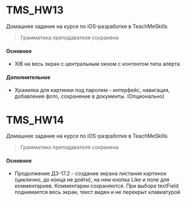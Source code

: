 # TMS_HW13
Домашнее задание на курсе по iOS-разработке в TeachMeSkills
> Грамматика преподавателя сохранена

#### Основное
- XIB на весь экран с центральным окном с контентом типа алерта

#### Дополнительное
- Хранилка для картинки под паролем - интерфейс, навигация, добавление фото, сохранение в документы. (Опционально)

# TMS_HW14
Домашнее задание на курсе по iOS-разработке в TeachMeSkills
> Грамматика преподавателя сохранена

#### Основное
- Продолжение ДЗ-17.2 - создание экрана листания картинок (циклично, до конца не дойти), на нем кнопка Like и поле для комментариев. Комментарии сохраняются. При выборе textField поднимается весь экран, текст виден и не перекрыт клавиатурой
